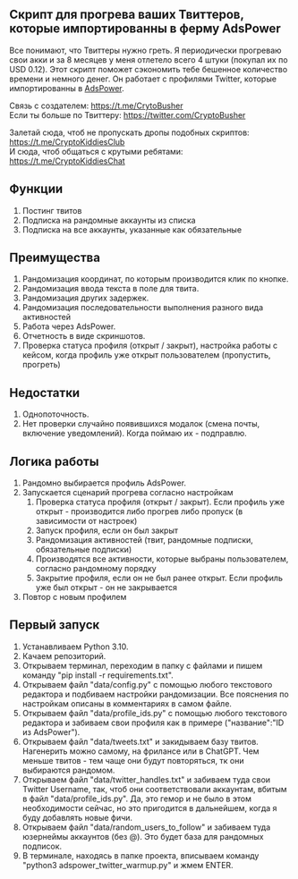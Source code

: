 ## Скрипт для прогрева ваших Твиттеров, которые импортированны в ферму AdsPower
Все понимают, что Твиттеры нужно греть. Я периодически прогреваю свои акки и за 8 месяцев у меня отлетело всего 4 штуки (покупал их по USD 0.12). Этот скрипт поможет сэкономить тебе бешенное количество времени и немного денег. Он работает с профилями Twitter, которые импортированны в [AdsPower](https://share.adspower.net/Btc9YYgpiyJxhmW).

Связь с создателем: https://t.me/CrytoBusher <br>
Если ты больше по Твиттеру: https://twitter.com/CryptoBusher <br>

Залетай сюда, чтоб не пропускать дропы подобных скриптов: https://t.me/CryptoKiddiesClub <br>
И сюда, чтоб общаться с крутыми ребятами: https://t.me/CryptoKiddiesChat <br>

## Функции
1. Постинг твитов
2. Подписка на рандомные аккаунты из списка
3. Подписка на все аккаунты, указанные как обязательные

## Преимущества
1. Рандомизация координат, по которым производится клик по кнопке.
2. Рандомизация ввода текста в поле для твита.
3. Рандомизация других задержек.
4. Рандомизация последовательности выполнения разного вида активностей
5. Работа через AdsPower.
6. Отчетность в виде скриншотов.
7. Проверка статуса профиля (открыт / закрыт), настройка работы с кейсом, когда профиль уже открыт пользователем (пропустить, прогреть)

## Недостатки
1. Однопоточность.
2. Нет проверки случайно появившихся модалок (смена почты, включение уведомлений). Когда поймаю их - подправлю.

## Логика работы
1. Рандомно выбирается профиль AdsPower.
2. Запускается сценарий прогрева согласно настройкам
   1. Проверка статуса профиля (открыт / закрыт). Если профиль уже открыт - производится либо прогрев либо пропуск (в зависимости от настроек)
   2. Запуск профиля, если он был закрыт
   3. Рандомизация активностей (твит, рандомные подписки, обязательные подписки)
   4. Производятся все активности, которые выбраны пользователем, согласно рандомному порядку
   5. Закрытие профиля, если он не был ранее открыт. Если профиль уже был открыт - он не закрывается
3. Повтор с новым профилем

## Первый запуск
1. Устанавливаем Python 3.10.
2. Качаем репозиторий.
3. Открываем терминал, переходим в папку с файлами и пишем команду "pip install -r requirements.txt".
4. Открываем файл "data/config.py" с помощью любого текстового редактора и подбиваем настройки рандомизации. Все пояснения по настройкам описаны в комментариях в самом файле.
5. Открываем файл "data/profile_ids.py" с помощью любого текстового редактора и забиваем свои профиля как в примере ("название":"ID из AdsPower").
6. Открываем файл "data/tweets.txt" и закидываем базу твитов. Нагенерить можно самому, на фрилансе или в ChatGPT. Чем меньше твитов - тем чаще они будут повторяться, тк они выбираются рандомом.
7. Открываем файл "data/twitter_handles.txt" и забиваем туда свои Twitter Username, так, чтоб они соответствовали аккаунтам, вбитым в файл "data/profile_ids.py". Да, это гемор и не было в этом необходимости сейчас, но это пригодится в дальнейшем, когда я буду добавлять новые фичи.
8. Открываем файл "data/random_users_to_follow" и забиваем туда юзернеймы аккаунтов (без @). Это будет база для рандомных подписок.
9. В терминале, находясь в папке проекта, вписываем команду "python3 adspower_twitter_warmup.py" и жмем ENTER.
